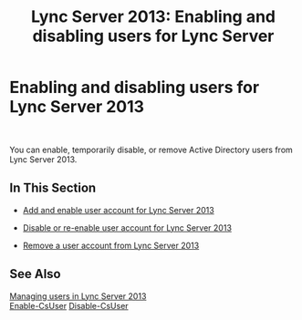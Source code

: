 ﻿---
title: 'Lync Server 2013: Enabling and disabling users for Lync Server'
TOCTitle: Enabling and disabling users for Lync Server 2013
ms:assetid: 796ac454-58a9-41ac-80c2-3723a127d214
ms:mtpsurl: https://technet.microsoft.com/en-us/library/JJ688099(v=OCS.15)
ms:contentKeyID: 49733698
ms.date: 07/23/2014
mtps_version: v=OCS.15
---

# Enabling and disabling users for Lync Server 2013

 


You can enable, temporarily disable, or remove Active Directory users from Lync Server 2013.

## In This Section

  - [Add and enable user account for Lync Server 2013](lync-server-2013-add-and-enable-user-account-for-lync-server.md)

  - [Disable or re-enable user account for Lync Server 2013](lync-server-2013-disable-or-re-enable-user-account-for-lync-server.md)

  - [Remove a user account from Lync Server 2013](lync-server-2013-remove-a-user-account-from-lync-server.md)

## See Also


[Managing users in Lync Server 2013](lync-server-2013-managing-users-in-lync-server.md)  
[Enable-CsUser](https://technet.microsoft.com/en-us/library/gg398711\(v=ocs.15\))  
[Disable-CsUser](https://technet.microsoft.com/en-us/library/gg398747\(v=ocs.15\))

